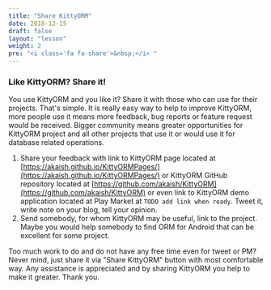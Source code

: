 ```yaml
---
title: "Share KittyORM"
date: 2018-12-15
draft: false
layout: "lesson"
weight: 2
pre: "<i class='fa fa-share'>&nbsp;</i> "
---
```

### Like KittyORM? Share it!
You use KittyORM and you like it? Share it with those who can use for their projects. That's simple. It is really easy way to help to improve KittyORM, more people use it means more feedback, bug reports or feature request would be received. Bigger community means greater opportunities for KittyORM project and all other projects that use it or would use it for database related operations. 

1. Share your feedback with link to KittyORM page located at [https://akaish.github.io/KittyORMPages/](https://akaish.github.io/KittyORMPages/) or KittyORM GitHub repository located at [https://github.com/akaish/KittyORM](https://github.com/akaish/KittyORM) or even link to KittyORM demo application located at Play Market at `TODO add link when ready`. Tweet it, write note on your blog, tell your opinion.
2. Send somebody, for whom KittyORM may be useful, link to the project. Maybe you would help somebody to find ORM for Android that can be excellent for some project.

Too much work to do and do not have any free time even for tweet or PM? Never mind, just share it via "Share KittyORM" button with most comfortable way. Any assistance is appreciated and by sharing KittyORM you help to make it greater. Thank you.

